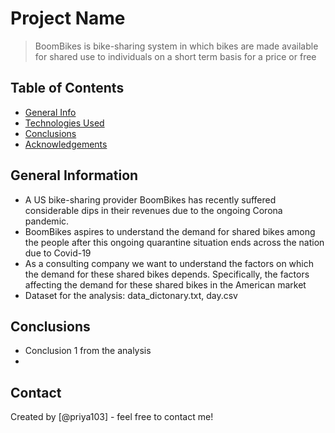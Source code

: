 # Project Name
> BoomBikes is bike-sharing system in which bikes are made available for shared use to individuals on a short term basis for a price or free


## Table of Contents
* [General Info](#general-information)
* [Technologies Used](#technologies-used)
* [Conclusions](#conclusions)
* [Acknowledgements](#acknowledgements)

<!-- You can include any other section that is pertinent to your problem -->

## General Information
- A US bike-sharing provider BoomBikes has recently suffered considerable dips in their revenues due to the ongoing Corona pandemic.
- BoomBikes aspires to understand the demand for shared bikes among the people after this ongoing quarantine situation ends across the nation due to Covid-19
- As a consulting company we want to understand the factors on which the demand for these shared bikes depends. Specifically, the factors affecting the demand for these shared bikes in the American market
- Dataset for the analysis: data_dictonary.txt, day.csv

## Conclusions
- Conclusion 1 from the analysis
- 


## Contact
Created by [@priya103] - feel free to contact me!
